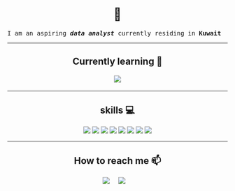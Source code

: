<!--
**liynJ/LiynJ** is a ✨ _special_ ✨ repository because its `README.md` (this file) appears on your GitHub profile.
-->

<h1 align="center">👋</h1>

<samp align="center">I am an aspiring <em><b>data analyst</b></em> currently residing in <b>Kuwait</b></samp>


<hr>
<div>
<h2 align="center">Currently learning 🌱</h2>
</div>
  <h4 align="center"><img src="https://img.shields.io/badge/pandas-%23150458.svg?style=for-the-badge&logo=pandas&logoColor=white"></h3>
<hr>
<div>
<h2 align="center"> skills 💻</h2>
 </div>
<p align="center">
    <img src="https://img.shields.io/badge/postgres-%23316192.svg?style=for-the-badge&logo=postgresql&logoColor=white">
   <!-- <img src="https://img.shields.io/badge/numpy-%23013243.svg?style=for-the-badge&logo=numpy&logoColor=white">
    <img src="https://img.shields.io/badge/pandas-%23150458.svg?style=for-the-badge&logo=pandas&logoColor=white">
    <img src="https://img.shields.io/badge/python-%2314354C.svg?style=for-the-badge&logo=python&logoColor=white"> -->
    <img src="https://img.shields.io/badge/MySQL-%231572B6.svg?style=for-the-badge&logo=MySQL&logoColor=white">
    <img src="https://img.shields.io/badge/Microsoft%20SQL%20Sever-CC2927?style=for-the-badge&logo=microsoft%20sql%20server&logoColor=white">
    <img src="https://img.shields.io/badge/Power_BI-FCC624?style=for-the-badge&logo=PowerBI&logoColor=black">
    <img src="https://img.shields.io/badge/Microsoft_Excel-217346?style=for-the-badge&logo=microsoft-excel&logoColor=white">
    <img src="https://img.shields.io/badge/Tableau-%23FF6F00.svg?style=for-the-badge&logo=Tableau&logoColor=white">
    <img src="https://img.shields.io/badge/jupyter-%23FA0F00.svg?style=for-the-badge&logo=jupyter&logoColor=white">
    <img src="https://img.shields.io/badge/VisualStudioCode-0078d7.svg?style=for-the-badge&logo=visual-studio-code&logoColor=white">    
</p>
 </div>
 
 <hr>
 <div>
 <h2 align="center">How to reach me 📫</h2>
 </div>
 <p align="center">
  <a target="_blank"href="https://www.linkedin.com/in/leenjankieh-0328b1101/"><img src="https://img.shields.io/badge/linkedin-%230077B5.svg?&style=for-the-badge&logo=linkedin&logoColor=white" /></a>&nbsp;&nbsp;&nbsp;&nbsp;
 <a href="mailto:leen.jank@gmail.com"><img src="https://img.shields.io/badge/gmail-%23D14836.svg?&style=for-the-badge&logo=gmail&logoColor=white" /></a>&nbsp;&nbsp;&nbsp;&nbsp;

</p>
